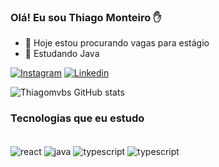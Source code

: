 ### Olá! Eu sou Thiago Monteiro ✋


- 🔭 Hoje estou procurando vagas para estágio
- 🌱 Estudando Java

[![Instagram](https://img.shields.io/badge/Instagram-E4405F?style=for-the-badge&logo=instagram&logoColor=white)](https://www.instagram.com/thiagomvbs__)
[![Linkedin](https://img.shields.io/badge/LinkedIn-0077B5?style=for-the-badge&logo=linkedin&logoColor=white)](https://www.linkedin.com/in/thiago-monteiro-villas/)

![Thiagomvbs GitHub stats](https://github-readme-stats.vercel.app/api?username=thiagomvbs&show_icons=true&theme=dark)


### Tecnologias que eu estudo

<div style="display: inline_block"><br/>
   <img align="center" alt="react" src="https://img.shields.io/badge/React-20232A?style=for-the-badge&logo=react&logoColor=61DAFB"/>
   <img align="center" alt="java" src="https://img.shields.io/badge/Java-ED8B00?style=for-the-badge&logo=openjdk&logoColor=white"/>
   <img align="center" alt="typescript" src="https://img.shields.io/badge/TypeScript-007ACC?style=for-the-badge&logo=typescript&logoColor=white"/>
   <img align="center" alt="typescript" src="https://img.shields.io/badge/Spring-6DB33F?style=for-the-badge&logo=spring&logoColor=white"/>
  
</div>
